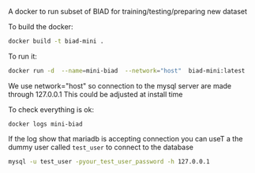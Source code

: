 A docker to run subset of BIAD for training/testing/preparing new dataset 

To build the docker:

```bash
docker build -t biad-mini . 
```

To run it:


```bash
docker run -d  --name=mini-biad  --network="host"  biad-mini:latest
```


We use network="host" so connection to the mysql server are made through 127.0.0.1
This could be adjusted at install time

To check everything is ok:

```
docker logs mini-biad  
```


If the log show that mariadb is accepting connection you can useT a the dummy user called `test_user` to connect to the database

```bash
mysql -u test_user -pyour_test_user_password -h 127.0.0.1
```


